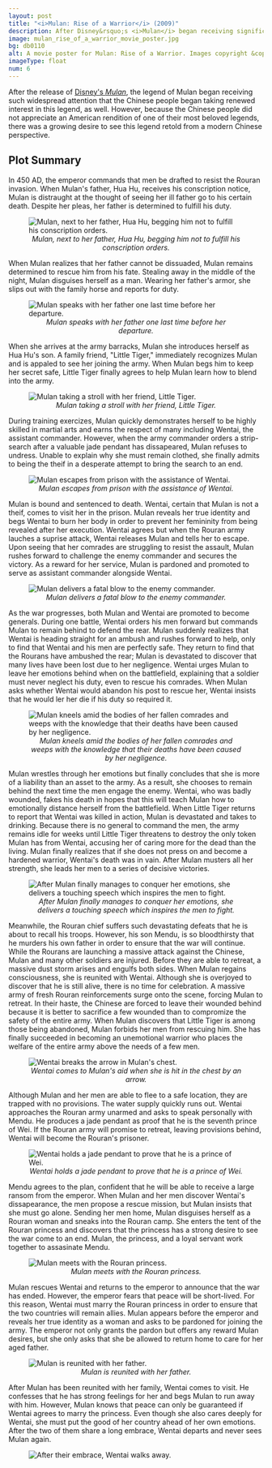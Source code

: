 ```yaml
---
layout: post
title: "<i>Mulan: Rise of a Warrior</i> (2009)"
description: After Disney&rsquo;s <i>Mulan</i> began receiving significant attention, the Chinese people desired to see this legend retold from a modern Chinese perspective.
image: mulan_rise_of_a_warrior_movie_poster.jpg
bg: db0110
alt: A movie poster for Mulan: Rise of a Warrior. Images copyright &copy;2009 Starlight International Media, Inc.
imageType: float
num: 6
---
```


After the release of [Disney's *Mulan*](/pages/post_imperial/disneys_mulan), the legend of Mulan began receiving such widespread attention that the Chinese people began taking renewed interest in this legend, as well. However, because the Chinese people did not appreciate an American rendition of one of their most beloved legends, there was a growing desire to see this legend retold from a modern Chinese perspective.

<h2>Plot Summary</h2>

In 450 AD, the emperor commands that men be drafted to resist the Rouran invasion. When Mulan's father, Hua Hu, receives his conscription notice, Mulan is distraught at the thought of seeing her ill father go to his certain death. Despite her pleas, her father is determined to fulfill his duty.

<figure class="float right" style="max-width: 450px;">
<img class="fillimg lazy" src="/assets/images/articles/mulan_rise_of_a_warrior/hua_hu_next_to_mulan.jpg" alt="Mulan, next to her father, Hua Hu, begging him not to fulfill his conscription orders." />
<figcaption style="text-align: center;"><i>Mulan, next to her father, Hua Hu, begging him not to fulfill his conscription orders.</i></figcaption>
</figure>

When Mulan realizes that her father cannot be dissuaded, Mulan remains determined to rescue him from his fate. Stealing away in the middle of the night, Mulan disguises herself as a man. Wearing her father's armor, she slips out with the family horse and reports for duty.

<figure class="float right" style="max-width: 450px;">
<img class="fillimg lazy" src="/assets/images/articles/mulan_rise_of_a_warrior/mulan_next_to_her_father_at_night.jpg" alt="Mulan speaks with her father one last time before her departure." />
<figcaption style="text-align: center;"><i>Mulan speaks with her father one last time before her departure.</i></figcaption>
</figure>

When she arrives at the army barracks, Mulan she introduces herself as Hua Hu's son. A family friend, "Little Tiger," immediately recognizes Mulan and is appaled to see her joining the army. When Mulan begs him to keep her secret safe, Little Tiger finally agrees to help Mulan learn how to blend into the army.

<figure class="float right" style="max-width: 450px;">
<img class="fillimg lazy" src="/assets/images/articles/mulan_rise_of_a_warrior/mulan_next_to_little_tiger.jpg" alt="Mulan taking a stroll with her friend, Little Tiger." />
<figcaption style="text-align: center;"><i>Mulan taking a stroll with her friend, Little Tiger.</i></figcaption>
</figure>

During training exercizes, Mulan quickly demonstrates herself to be highly skilled in martial arts and earns the respect of many including Wentai, the assistant commander. However, when the army commander orders a strip-search after a valuable jade pendant has dissapeared, Mulan refuses to undress. Unable to explain why she must remain clothed, she finally admits to being the theif in a desperate attempt to bring the search to an end.

<figure class="float right" style="max-width: 450px;">
<img class="fillimg lazy" src="/assets/images/articles/mulan_rise_of_a_warrior/mulan_escapes.jpg" alt="Mulan escapes from prison with the assistance of Wentai." />
<figcaption style="text-align: center;"><i>Mulan escapes from prison with the assistance of Wentai.</i></figcaption>
</figure>

Mulan is bound and sentenced to death. Wentai, certain that Mulan is not a theif, comes to visit her in the prison. Mulan reveals her true identity and begs Wentai to burn her body in order to prevent her femininity from being revealed after her execution. Wentai agrees but when the Rouran army lauches a suprise attack, Wentai releases Mulan and tells her to escape. Upon seeing that her comrades are struggling to resist the assault, Mulan rushes forward to challenge the enemy commander and secures the victory. As a reward for her service, Mulan is pardoned and promoted to serve as assistant commander alongside Wentai.

<figure class="float right" style="max-width: 450px;">
<img class="fillimg lazy" src="/assets/images/articles/mulan_rise_of_a_warrior/mulan_slays_the_enemy_commander.jpg" alt="Mulan delivers a fatal blow to the enemy commander." />
<figcaption style="text-align: center;"><i>Mulan delivers a fatal blow to the enemy commander.</i></figcaption>
</figure>

As the war progresses, both Mulan and Wentai are promoted to become generals. During one battle, Wentai orders his men forward but commands Mulan to remain behind to defend the rear. Mulan suddenly realizes that Wentai is heading straight for an ambush and rushes forward to help, only to find that Wentai and his men are perfectly safe. They return to find that the Rourans have ambushed the rear; Mulan is devastated to discover that many lives have been lost due to her negligence. Wentai urges Mulan to leave her emotions behind when on the battlefield, explaining that a soldier must never neglect his duty, even to rescue his comrades. When Mulan asks whether Wentai would abandon his post to rescue her, Wentai insists that he would ler her die if his duty so required it.

<figure class="float right" style="max-width: 450px;">
<img class="fillimg lazy" src="/assets/images/articles/mulan_rise_of_a_warrior/mulan_weeps.jpg" alt="Mulan kneels amid the bodies of her fallen comrades and weeps with the knowledge that their deaths have been caused by her negligence." />
<figcaption style="text-align: center;"><i>Mulan kneels amid the bodies of her fallen comrades and weeps with the knowledge that their deaths have been caused by her negligence.</i></figcaption>
</figure>

Mulan wrestles through her emotions but finally concludes that she is more of a liability than an asset to the army. As a result, she chooses to remain behind the next time the men engage the enemy. Wentai, who was badly wounded, fakes his death in hopes that this will teach Mulan how to emotionally distance herself from the battlefield. When Little Tiger returns to report that Wentai was killed in action, Mulan is devastated and takes to drinking. Because there is no general to command the men, the army remains idle for weeks until Little Tiger threatens to destroy the only token Mulan has from Wentai, accusing her of caring more for the dead than the living. Mulan finally realizes that if she does not press on and become a hardened warrior, Wentai's death was in vain. After Mulan musters all her strength, she leads her men to a series of decisive victories.

<figure class="float right" style="max-width: 450px;">
<img class="fillimg lazy" src="/assets/images/articles/mulan_rise_of_a_warrior/mulan_touching_speech.jpg" alt="After Mulan finally manages to conquer her emotions, she delivers a touching speech which inspires the men to fight." />
<figcaption style="text-align: center;"><i>After Mulan finally manages to conquer her emotions, she delivers a touching speech which inspires the men to fight.</i></figcaption>
</figure>

Meanwhile, the Rouran chief suffers such devastating defeats that he is about to recall his troops. However, his son Mendu, is so bloodthirsty that he murders his own father in order to ensure that the war will continue. While the Rourans are launching a massive attack against the Chinese, Mulan and many other soldiers are injured. Before they are able to retreat, a massive dust storm arises and engulfs both sides. When Mulan regains consciousness, she is reunited with Wentai. Although she is overjoyed to discover that he is still alive, there is no time for celebration. A massive army of fresh Rouran reinforcements surge onto the scene, forcing Mulan to retreat. In their haste, the Chinese are forced to leave their wounded behind because it is better to sacrifice a few wounded than to compromize the safety of the entire army. When Mulan discovers that Little Tiger is among those being abandoned, Mulan forbids her men from rescuing him. She has finally succeeded in becoming an unemotional warrior who places the welfare of the entire army above the needs of a few men.

<figure class="float right" style="max-width: 450px;">
<img class="fillimg lazy" src="/assets/images/articles/mulan_rise_of_a_warrior/wentai_breaks_the_arrow_in_mulans_chest.jpg" alt="Wentai breaks the arrow in Mulan's chest." />
<figcaption style="text-align: center;"><i>Wentai comes to Mulan's aid when she is hit in the chest by an arrow.</i></figcaption>
</figure>

Although Mulan and her men are able to flee to a safe location, they are trapped with no provisions. The water supply quickly runs out. Wentai approaches the Rouran army unarmed and asks to speak personally with Mendu. He produces a jade pendant as proof that he is the seventh prince of Wei. If the Rouran army will promise to retreat, leaving provisions behind, Wentai will become the Rouran's prisoner.

<figure class="float right" style="max-width: 450px;">
<img class="fillimg lazy" src="/assets/images/articles/mulan_rise_of_a_warrior/wentai_surrenders.jpg" alt="Wentai holds a jade pendant to prove that he is a prince of Wei." />
<figcaption style="text-align: center;"><i>Wentai holds a jade pendant to prove that he is a prince of Wei.</i></figcaption>
</figure>

Mendu agrees to the plan, confident that he will be able to receive a large ransom from the emperor. When Mulan and her men discover Wentai's dissapearance, the men propose a rescue mission, but Mulan insists that she must go alone. Sending her men home, Mulan disguises herself as a Rouran woman and sneaks into the Rouran camp. She enters the tent of the Rouran princess and discovers that the princess has a strong desire to see the war come to an end. Mulan, the princess, and a loyal servant work together to assasinate Mendu.

<figure class="float right" style="max-width: 450px;">
<img class="fillimg lazy" src="/assets/images/articles/mulan_rise_of_a_warrior/mulan_meets_the_rouran_princess.jpg" alt="Mulan meets with the Rouran princess." />
<figcaption style="text-align: center;"><i>Mulan meets with the Rouran princess.</i></figcaption>
</figure>

Mulan rescues Wentai and returns to the emperor to announce that the war has ended. However, the emperor fears that peace will be short-lived. For this reason, Wentai must marry the Rouran princess in order to ensure that the two countries will remain allies. Mulan appears before the emperor and reveals her true identity as a woman and asks to be pardoned for joining the army. The emperor not only grants the pardon but offers any reward Mulan desires, but she only asks that she be allowed to return home to care for her aged father.

<figure class="float right" style="max-width: 450px;">
<img class="fillimg lazy" src="/assets/images/articles/mulan_rise_of_a_warrior/mulan_reunited_with_her_father.jpg" alt="Mulan is reunited with her father." />
<figcaption style="text-align: center;"><i>Mulan is reunited with her father.</i></figcaption>
</figure>

After Mulan has been reunited with her family, Wentai comes to visit. He confesses that he has strong feelings for her and begs Mulan to run away with him. However, Mulan knows that peace can only be guaranteed if Wentai agrees to marry the princess. Even though she also cares deeply for Wentai, she must put the good of her country ahead of her own emotions. After the two of them share a long embrace, Wentai departs and never sees Mulan again.

<figure class="float right" style="max-width: 450px;">
<img class="fillimg lazy" src="/assets/images/articles/mulan_rise_of_a_warrior/wentai_walks_away_from_mulan.jpg" alt="After their embrace, Wentai walks away." />
</figure>

